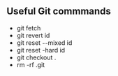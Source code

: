 ## Useful Git commmands

- git fetch
- git revert id
- git reset --mixed id
- git reset -hard id
- git checkout .
- rm -rf .git
